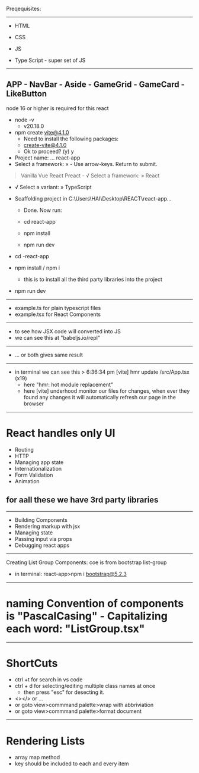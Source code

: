 Preqequisites: 
________________________________
 
- HTML
- CSS
- JS

- Type Script - super set of JS
--------------------------------
APP
    - NavBar
    - Aside
    - GameGrid
        - GameCard
        - LikeButton
--------------------------------
node 16 or higher is required for this react
- node -v 
    - v20.18.0
- npm create vite@4.1.0 
    - Need to install the following packages:
    - create-vite@4.1.0
    - Ok to proceed? (y) y
-  Project name: ... react-app
- Select a framework: » - Use arrow-keys. Return to submit.
>   Vanilla
    Vue
    React
    Preact
    - √ Select a framework: » React
- √ Select a variant: » TypeScript
-   Scaffolding project in C:\Users\HAI\Desktop\REACT\react-app...

    - Done. Now run:

    - cd react-app
    - npm install
    - npm run dev
- cd -react-app
- npm install / npm i
    - this is to install all the third party libraries into the project 
- npm run dev
_________________________________
- example.ts for plain typescript files
- example.tsx for React Components
---------------------------------
- to see how JSX code will converted into JS 
- we can see this at "babeljs.io/repl"
---------------------------------
- <example>...</example> or <emaple/> both gives same result
---------------------------------
- in terminal we can see this > 6:36:34 pm [vite] hmr update /src/App.tsx (x19)
    - here "hmr: hot module replacement"
    - here [vite] underhood monitor our files for changes, when ever they found any changes it will automatically refresh our page in the browser
---------------------------------
# React handles only UI
- Routing
- HTTP
- Managing app state
- Internationalization
- Form Validation
- Animation
## for aall these we have 3rd party libraries
-----------------------------------
- Building Components
- Rendering markup with jsx
- Managing state
- Passing input via props
- Debugging react apps
------------------------------------
Creating List Group Components: coe is from bootstrap list-group
- in terminal: react-app>npm i bootstrap@5.2.3
--------------------------------------
# naming Convention of components is "PascalCasing" - Capitalizing each word: "ListGroup.tsx"
_____________________________________
# ShortCuts
- ctrl +t for search in vs code
- ctrl + d for selecting/editing multiple class names at once
    - then press "esc" for desecting it.
- <></> or <Fragment>...</Fragment> 
- or goto view>commmand palette>wrap with abbriviation
- or goto view>commmand palette>format document
_____________________________________
# Rendering Lists
- array map method
- key should be included to each and every item